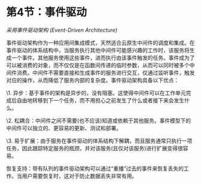 # 第4节：事件驱动

*采用事件驱动架构* *(Event-Driven Architecture)*

事件驱动架构作为一种应用间集成模式，天然适合云原生中间件的调度和集成。在事件驱动的体系结构中，当服务执行其他中间件可能感兴趣的工作时，该服务将生成一个事件。其他服务使用这些事件，进而执行由该事件触发的任务。事件成为了可以被消费的对象，而不仅仅是在函数间传递的临时参数，从而可以同时被多个中间件消费。中间件不需要直接和生成事件的服务进行交互，仅通过监听事件，触发对应的操作，从而降低了服务内部的复杂度。事件驱动架构具备以下优点：

\1.   异步：基于事件的架构是异步的，没有阻塞。这使得中间件可以在工作单元完成后自由地转移到下一个任务，而不用担心之前发生了什么或者接下来会发生什么。

\2.   松耦合：中间件之间不需要(也不应该)知道或依赖于其他服务。事件模型下的中间件可以独立的、更容易的更新、测试和部署。

\3.   易于扩展：由于服务在事件驱动的体系结构下解耦，而且服务通常只执行一项任务，因此跟踪特定服务的瓶颈，并对该服务(且仅对该服务)进行扩展变得很容易。

恢复支持：带有队列的事件驱动架构可以通过“重播”过去的事件来恢复丢失的工作。当用户需要恢复时，这对于防止数据丢失非常有用。